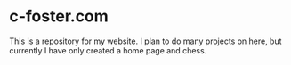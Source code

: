 # c-foster.com
This is a repository for my website. I plan to do many projects on here, but currently I have only created a home page and chess.

